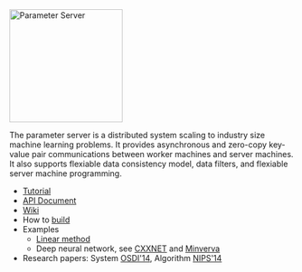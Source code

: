 <img src="http://parameterserver.org/images/parameterserver.png" alt="Parameter Server" style="height:200px">

The parameter server is a distributed system scaling to industry size machine
learning problems. It provides asynchronous and zero-copy key-value pair
communications between worker machines and server machines. It also supports
flexiable data consistency model, data filters, and flexiable server machine
programming.

- [Tutorial](guide/)
- [API Document](doc/)
- [Wiki](https://github.com/dmlc/parameter_server/wiki/)
- How to [build](make/)
- Examples
  - [Linear method](example/linear)
  - Deep neural network, see [CXXNET](https://github.com/dmlc/cxxnet) and [Minverva](https://github.com/minerva-developers/minerva)
- Research papers: System
  [OSDI'14](http://www.cs.cmu.edu/~muli/file/parameter_server_osdi14.pdf),
  Algorithm [NIPS'14](http://www.cs.cmu.edu/~muli/file/parameter_server_nips14.pdf)
